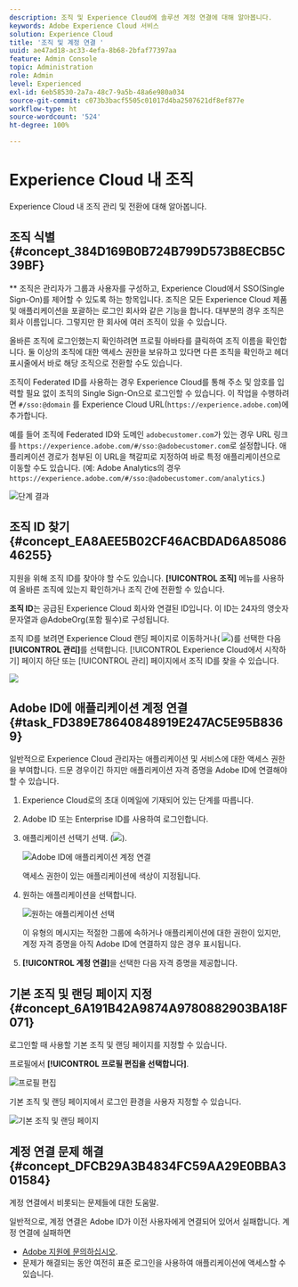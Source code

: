 ```yaml
---
description: 조직 및 Experience Cloud에 솔루션 계정 연결에 대해 알아봅니다.
keywords: Adobe Experience Cloud 서비스
solution: Experience Cloud
title: '조직 및 계정 연결 '
uuid: ae47ad18-ac33-4efa-8b68-2bfaf77397aa
feature: Admin Console
topic: Administration
role: Admin
level: Experienced
exl-id: 6eb58530-2a7a-48c7-9a5b-48a6e980a034
source-git-commit: c073b3bacf5505c01017d4ba2507621df8ef877e
workflow-type: ht
source-wordcount: '524'
ht-degree: 100%

---
```


# Experience Cloud 내 조직

Experience Cloud 내 조직 관리 및 전환에 대해 알아봅니다.

## 조직 식별 {#concept_384D169B0B724B799D573B8ECB5C39BF}

** 조직은 관리자가 그룹과 사용자를 구성하고, Experience Cloud에서 SSO(Single Sign-On)를 제어할 수 있도록 하는 항목입니다. 조직은 모든 Experience Cloud 제품 및 애플리케이션을 포괄하는 로그인 회사와 같은 기능을 합니다. 대부분의 경우 조직은 회사 이름입니다. 그렇지만 한 회사에 여러 조직이 있을 수 있습니다.

올바른 조직에 로그인했는지 확인하려면 프로필 아바타를 클릭하여 조직 이름을 확인합니다. 둘 이상의 조직에 대한 액세스 권한을 보유하고 있다면 다른 조직을 확인하고 헤더 표시줄에서 바로 해당 조직으로 전환할 수도 있습니다.

조직이 Federated ID를 사용하는 경우 Experience Cloud를 통해 주소 및 암호를 입력할 필요 없이 조직의 Single Sign-On으로 로그인할 수 있습니다. 이 작업을 수행하려면 `#/sso:@domain` 를 Experience Cloud URL(`https://experience.adobe.com`)에 추가합니다.

예를 들어 조직에 Federated ID와 도메인 `adobecustomer.com`가 있는 경우 URL 링크를 `https://experience.adobe.com/#/sso:@adobecustomer.com`로 설정합니다. 애플리케이션 경로가 첨부된 이 URL을 책갈피로 지정하여 바로 특정 애플리케이션으로 이동할 수도 있습니다. (예: Adobe Analytics의 경우 `https://experience.adobe.com/#/sso:@adobecustomer.com/analytics`.)

![단계 결과](assets/organization-switch.png)

## 조직 ID 찾기 {#concept_EA8AEE5B02CF46ACBDAD6A8508646255}

지원을 위해 조직 ID를 찾아야 할 수도 있습니다. **[!UICONTROL 조직]** 메뉴를 사용하여 올바른 조직에 있는지 확인하거나 조직 간에 전환할 수 있습니다.

**조직 ID**&#x200B;는 공급된 Experience Cloud 회사와 연결된 ID입니다. 이 ID는 24자의 영숫자 문자열과 @AdobeOrg(포함 필수)로 구성됩니다.

조직 ID를 보려면 Experience Cloud 랜딩 페이지로 이동하거나( ![](assets/menu-icon.png))를 선택한 다음 **[!UICONTROL 관리]**&#x200B;를 선택합니다. [!UICONTROL Experience Cloud에서 시작하기] 페이지 하단 또는 [!UICONTROL 관리] 페이지에서 조직 ID를 찾을 수 있습니다.

![](assets/administration-page.png)

## Adobe ID에 애플리케이션 계정 연결 {#task_FD389E78640848919E247AC5E95B8369}

일반적으로 Experience Cloud 관리자는 애플리케이션 및 서비스에 대한 액세스 권한을 부여합니다. 드문 경우이긴 하지만 애플리케이션 자격 증명을 Adobe ID에 연결해야 할 수 있습니다.

1. Experience Cloud로의 초대 이메일에 기재되어 있는 단계를 따릅니다.
1. Adobe ID 또는 Enterprise ID를 사용하여 로그인합니다.
1. 애플리케이션 선택기 선택. (![](assets/menu-icon.png)).

   ![Adobe ID에 애플리케이션 계정 연결](assets/solutions-active.png)

   액세스 권한이 있는 애플리케이션에 색상이 지정됩니다.
1. 원하는 애플리케이션을 선택합니다.

   ![원하는 애플리케이션 선택](assets/analytics-link-accounts.png)

   이 유형의 메시지는 적절한 그룹에 속하거나 애플리케이션에 대한 권한이 있지만, 계정 자격 증명을 아직 Adobe ID에 연결하지 않은 경우 표시됩니다.
1. **[!UICONTROL 계정 연결]**&#x200B;을 선택한 다음 자격 증명을 제공합니다.

## 기본 조직 및 랜딩 페이지 지정 {#concept_6A191B42A9874A9780882903BA18F071}

로그인할 때 사용할 기본 조직 및 랜딩 페이지를 지정할 수 있습니다.

프로필에서 **[!UICONTROL 프로필 편집을 선택합니다]**.

![프로필 편집](assets/edit-profile.png)

기본 조직 및 랜딩 페이지에서 로그인 환경을 사용자 지정할 수 있습니다.

![기본 조직 및 랜딩 페이지](assets/default-organization.png)

## 계정 연결 문제 해결 {#concept_DFCB29A3B4834FC59AA29E0BBA301584}

계정 연결에서 비롯되는 문제들에 대한 도움말.

일반적으로, 계정 연결은 Adobe ID가 이전 사용자에게 연결되어 있어서 실패합니다. 계정 연결에 실패하면

* [Adobe 지원에 문의하십시오](https://experienceleague.adobe.com/?support-solution=General#support).
* 문제가 해결되는 동안 여전히 표준 로그인을 사용하여 애플리케이션에 액세스할 수 있습니다.
